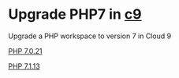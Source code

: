 # Upgrade PHP7 in [c9](https://c9.io)
Upgrade a PHP workspace to version 7 in Cloud 9

[PHP 7.0.21](https://github.com/viniciuspugliesi/upgrade-php7-c9/blob/master/php7.0.21.md)

[PHP 7.1.13](https://github.com/viniciuspugliesi/upgrade-php7-c9/blob/master/php7.1.13.md)

